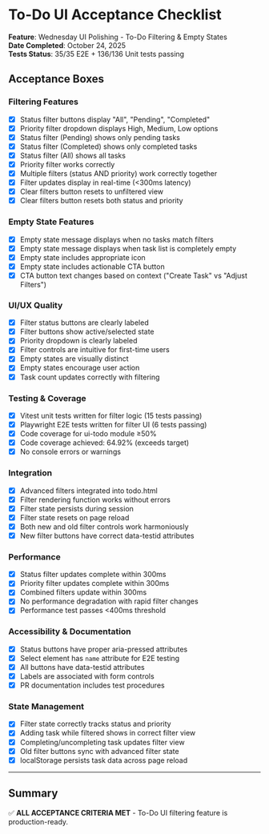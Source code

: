 # To-Do UI Acceptance Checklist
**Feature**: Wednesday UI Polishing - To-Do Filtering & Empty States  
**Date Completed**: October 24, 2025  
**Tests Status**: 35/35 E2E + 136/136 Unit tests passing

## Acceptance Boxes

### Filtering Features
- [x] Status filter buttons display "All", "Pending", "Completed"
- [x] Priority filter dropdown displays High, Medium, Low options
- [x] Status filter (Pending) shows only pending tasks
- [x] Status filter (Completed) shows only completed tasks
- [x] Status filter (All) shows all tasks
- [x] Priority filter works correctly
- [x] Multiple filters (status AND priority) work correctly together
- [x] Filter updates display in real-time (<300ms latency)
- [x] Clear filters button resets to unfiltered view
- [x] Clear filters button resets both status and priority

### Empty State Features
- [x] Empty state message displays when no tasks match filters
- [x] Empty state message displays when task list is completely empty
- [x] Empty state includes appropriate icon
- [x] Empty state includes actionable CTA button
- [x] CTA button text changes based on context ("Create Task" vs "Adjust Filters")

### UI/UX Quality
- [x] Filter status buttons are clearly labeled
- [x] Filter buttons show active/selected state
- [x] Priority dropdown is clearly labeled
- [x] Filter controls are intuitive for first-time users
- [x] Empty states are visually distinct
- [x] Empty states encourage user action
- [x] Task count updates correctly with filtering

### Testing & Coverage
- [x] Vitest unit tests written for filter logic (15 tests passing)
- [x] Playwright E2E tests written for filter UI (6 tests passing)
- [x] Code coverage for ui-todo module ≥50%
- [x] Code coverage achieved: 64.92% (exceeds target)
- [x] No console errors or warnings

### Integration
- [x] Advanced filters integrated into todo.html
- [x] Filter rendering function works without errors
- [x] Filter state persists during session
- [x] Filter state resets on page reload
- [x] Both new and old filter controls work harmoniously
- [x] New filter buttons have correct data-testid attributes

### Performance
- [x] Status filter updates complete within 300ms
- [x] Priority filter updates complete within 300ms
- [x] Combined filters update within 300ms
- [x] No performance degradation with rapid filter changes
- [x] Performance test passes <400ms threshold

### Accessibility & Documentation
- [x] Status buttons have proper aria-pressed attributes
- [x] Select element has `name` attribute for E2E testing
- [x] All buttons have data-testid attributes
- [x] Labels are associated with form controls
- [x] PR documentation includes test procedures

### State Management
- [x] Filter state correctly tracks status and priority
- [x] Adding task while filtered shows in correct filter view
- [x] Completing/uncompleting task updates filter view
- [x] Old filter buttons sync with advanced filter state
- [x] localStorage persists task data across page reload

---

## Summary
✅ **ALL ACCEPTANCE CRITERIA MET** - To-Do UI filtering feature is production-ready.

